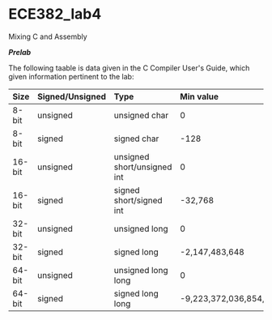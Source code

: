 ECE382_lab4
===========

Mixing C and Assembly


__*Prelab*__

The following taable is data given in the C Compiler User's Guide, which given information pertinent to the lab:

|__Size__|__Signed/Unsigned__|__Type__|__Min value__|__Max value__|
|:--|:--|:--|:--|:--|
|8-bit|unsigned|unsigned char|0|255|
|8-bit|signed|signed char|-128|127|
|16-bit|unsigned|unsigned short/unsigned int|0|65,535|
|16-bit|signed|signed short/signed int|-32,768|32,767|
|32-bit|unsigned|unsigned long|0|4,294,967,295|
|32-bit|signed|signed long|-2,147,483,648|2,147,483,647|
|64-bit|unsigned|unsigned long long|0|18,446,744,073,709,551,615|
|64-bit|signed|signed long long|-9,223,372,036,854,775,808|9,223,372,036,854,775,807|

